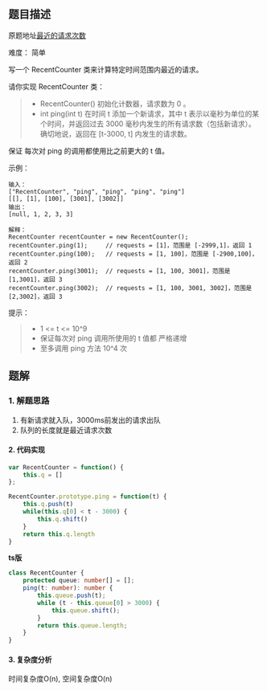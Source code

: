 ## 题目描述

原题地址[最近的请求次数](https://leetcode-cn.com/problems/number-of-recent-calls/)

难度： 简单

写一个 RecentCounter 类来计算特定时间范围内最近的请求。

请你实现 RecentCounter 类：
>- RecentCounter() 初始化计数器，请求数为 0 。
>- int ping(int t) 在时间 t 添加一个新请求，其中 t 表示以毫秒为单位的某个时间，并返回过去 3000 毫秒内发生的所有请求数（包括新请求）。确切地说，返回在 [t-3000, t] 内发生的请求数。

保证 每次对 ping 的调用都使用比之前更大的 t 值。

示例：
```
输入：
["RecentCounter", "ping", "ping", "ping", "ping"]
[[], [1], [100], [3001], [3002]]
输出：
[null, 1, 2, 3, 3]

解释：
RecentCounter recentCounter = new RecentCounter();
recentCounter.ping(1);     // requests = [1]，范围是 [-2999,1]，返回 1
recentCounter.ping(100);   // requests = [1, 100]，范围是 [-2900,100]，返回 2
recentCounter.ping(3001);  // requests = [1, 100, 3001]，范围是 [1,3001]，返回 3
recentCounter.ping(3002);  // requests = [1, 100, 3001, 3002]，范围是 [2,3002]，返回 3
```

提示：
>- 1 <= t <= 10^9
>- 保证每次对 ping 调用所使用的 t 值都 严格递增
>- 至多调用 ping 方法 10^4 次

## 题解

### 1. 解题思路
1. 有新请求就入队，3000ms前发出的请求出队  
2. 队列的长度就是最近请求次数  

#### 2. 代码实现

```js
var RecentCounter = function() {
    this.q = []
};

RecentCounter.prototype.ping = function(t) {
    this.q.push(t)
    while(this.q[0] < t - 3000) {
        this.q.shift()
    }
    return this.q.length
}
```

**ts版**
```ts
class RecentCounter {
    protected queue: number[] = [];
    ping(t: number): number {
        this.queue.push(t);
        while (t - this.queue[0] > 3000) {
            this.queue.shift();
        }
        return this.queue.length;
    }
}
```

#### 3. 复杂度分析
时间复杂度O(n), 空间复杂度O(n)